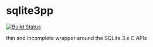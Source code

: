 # sqlite3pp

[![Build Status](https://travis-ci.org/TyRoXx/sqlite3pp.svg?branch=master)](https://travis-ci.org/TyRoXx/sqlite3pp)

thin and incomplete wrapper around the SQLite 3.x C APIs
